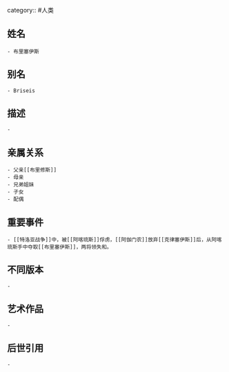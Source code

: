 category:: #人类
## 姓名
	- 布里塞伊斯
## 别名
	- Briseis
## 描述
	-
## 亲属关系
	- 父亲[[布里修斯]]
	- 母亲
	- 兄弟姐妹
	- 子女
	- 配偶
## 重要事件
	- [[特洛亚战争]]中，被[[阿喀琉斯]]俘虏，[[阿伽门农]]放弃[[克律塞伊斯]]后，从阿喀琉斯手中夺取[[布里塞伊斯]]，两将领失和。
## 不同版本
	-
## 艺术作品
	-
## 后世引用
	-
